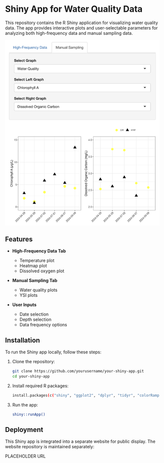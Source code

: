 # Shiny App for Water Quality Data

This repository contains the R Shiny application for visualizing water quality data. The app provides interactive plots and user-selectable parameters for analyzing both high-frequency data and manual sampling data.

![Shiny App Screenshot](picture_of_app.png)

## Features

- **High-Frequency Data Tab**
    - Temperature plot
    - Heatmap plot
    - Dissolved oxygen plot

- **Manual Sampling Tab**
    - Water quality plots
    - YSI plots

- **User Inputs**
    - Date selection
    - Depth selection
    - Data frequency options

## Installation

To run the Shiny app locally, follow these steps:

1. Clone the repository:
   ```sh
   git clone https://github.com/yourusername/your-shiny-app.git
   cd your-shiny-app
   
2. Install required R packages:
   ```sh
   install.packages(c("shiny", "ggplot2", "dplyr", "tidyr", "colorRamps", "ggh4x"))
   
3. Run the app:
   ```sh
   shiny::runApp()

## Deployment

This Shiny app is integrated into a separate website for public display.
The website repository is maintained separately:

PLACEHOLDER URL